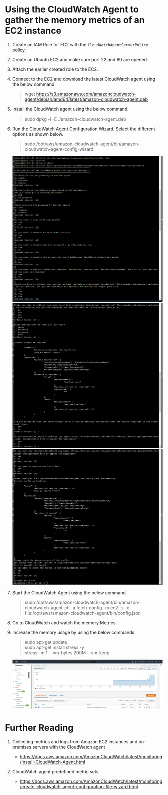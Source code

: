 # Using the CloudWatch Agent to gather the memory metrics of an EC2 instance

1. Create an IAM Role for EC2 with the `CloudWatchAgentServerPolicy` policy.

1. Create an Ubuntu EC2 and make sure port 22 and 80 are opened.

1. Attach the earlier created role to the EC2.

1. Connect to the EC2 and download the latest CloudWatch agent using the below command.

    >wget https://s3.amazonaws.com/amazoncloudwatch-agent/debian/amd64/latest/amazon-cloudwatch-agent.deb

1. Install the CloudWatch agent using the below command.

    >sudo dpkg -i -E ./amazon-cloudwatch-agent.deb

1. Run the CloudWatch Agent Configuration Wizard. Select the different options as shown below.

    >sudo /opt/aws/amazon-cloudwatch-agent/bin/amazon-cloudwatch-agent-config-wizard

    ![](images/2021-07-02-12-58-31.png)
    ![](images/2021-07-02-12-59-14.png)
    ![](images/2021-07-02-12-59-48.png)

1. Start the CloudWatch Agent using the below command.

    >sudo /opt/aws/amazon-cloudwatch-agent/bin/amazon-cloudwatch-agent-ctl -a fetch-config -m ec2 -s -c file:/opt/aws/amazon-cloudwatch-agent/bin/config.json

1. Go to CloudWatch and watch the memory Metrics.

1. Increase the memory usage by using the below commands.

    >sudo apt-get update  
    >sudo apt-get install stress -y  
    >stress -m 1 --vm-bytes 200M --vm-keep

    ![](images/2021-07-02-13-24-27.png)

# Further Reading

1. Collecting metrics and logs from Amazon EC2 instances and on-premises servers with the CloudWatch agent
    - https://docs.aws.amazon.com/AmazonCloudWatch/latest/monitoring/Install-CloudWatch-Agent.html

1. CloudWatch agent predefined metric sets
    - https://docs.aws.amazon.com/AmazonCloudWatch/latest/monitoring/create-cloudwatch-agent-configuration-file-wizard.html